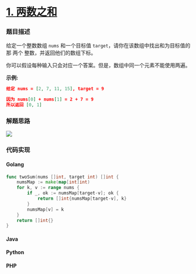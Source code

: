 # [1. 两数之和](https://leetcode-cn.com/problems/two-sum)


### 题目描述

给定一个整数数组 `nums` 和一个目标值 `target`，请你在该数组中找出和为目标值的那 两个 整数，并返回他们的数组下标。

你可以假设每种输入只会对应一个答案。但是，数组中同一个元素不能使用两遍。

**示例:**

```json
给定 nums = [2, 7, 11, 15], target = 9

因为 nums[0] + nums[1] = 2 + 7 = 9
所以返回 [0, 1]
```

### 解题思路

![](http://lc-photo.xwlin.com/1.png)

### 代码实现

<!-- tabs:start -->

#### **Golang**
```go
func twoSum(nums []int, target int) []int {
	numsMap := make(map[int]int)
	for k, v := range nums {
		if _, ok := numsMap[target-v]; ok {
			return []int{numsMap[target-v], k}
		}
		numsMap[v] = k
	}
	return []int{}
}
```
#### **Java**

#### **Python**

#### **PHP**

<!-- tabs:end -->